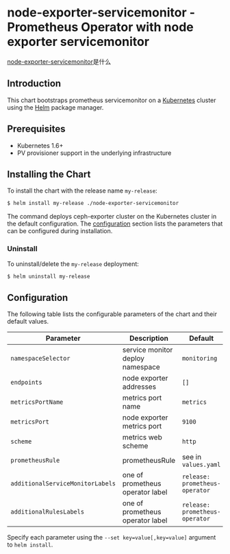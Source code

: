 # node-exporter-servicemonitor - Prometheus Operator with node exporter servicemonitor

[node-exporter-servicemonitor](https://)是什么

## Introduction

This chart bootstraps prometheus servicemonitor on a [Kubernetes](http://kubernetes.io) cluster using the [Helm](https://helm.sh) package manager.

## Prerequisites

- Kubernetes 1.6+
- PV provisioner support in the underlying infrastructure

## Installing the Chart

To install the chart with the release name `my-release`:

```bash
$ helm install my-release ./node-exporter-servicemonitor
```

The command deploys ceph-exporter cluster on the Kubernetes cluster in the default configuration. The [configuration](#configuration) section lists the parameters that can be configured during installation.

### Uninstall

To uninstall/delete the `my-release` deployment:

```bash
$ helm uninstall my-release
```

## Configuration

The following table lists the configurable parameters of the chart and their default values.

| Parameter                  | Description                         | Default                                |
| -----------------------    | ----------------------------------- | -------------------------------------- |
| `namespaceSelector`        | service monitor deploy namespace    | `monitoring`                           |
| `endpoints`                | node exporter addresses             | `[]`                                   |
| `metricsPortName`          | metrics port name                   | `metrics`                              |
| `metricsPort  `            | node exporter metrics port          | `9100`                                 |
| `scheme`                   | metrics web scheme                  | `http`                                 |
| `prometheusRule`           | prometheusRule                      | see in `values.yaml`                   |
| `additionalServiceMonitorLabels`| one of prometheus operator label| `release: prometheus-operator`        |
| `additionalRulesLabels`    | one of prometheus operator label    | `release: prometheus-operator`         |

Specify each parameter using the `--set key=value[,key=value]` argument to `helm install`. 


